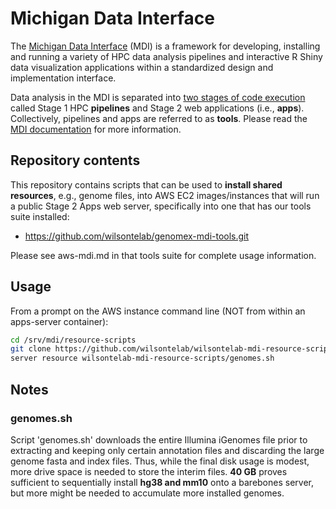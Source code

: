 # Michigan Data Interface

The [Michigan Data Interface](https://midataint.github.io/) (MDI) 
is a framework for developing, installing and running a variety of 
HPC data analysis pipelines and interactive R Shiny data visualization 
applications within a standardized design and implementation interface.

Data analysis in the MDI is separated into 
[two stages of code execution](https://midataint.github.io/docs/analysis-flow/) 
called Stage 1 HPC **pipelines** and Stage 2 web applications (i.e., **apps**).
Collectively, pipelines and apps are referred to as **tools**.
Please read the [MDI documentation](https://midataint.github.io/) for 
more information.

## Repository contents

This repository contains scripts that can be used to 
**install shared resources**, e.g., genome files, into AWS EC2 
images/instances that will run a public Stage 2 Apps web server, 
specifically into one that has our tools suite installed:

- <https://github.com/wilsontelab/genomex-mdi-tools.git>

Please see aws-mdi.md in that tools suite for complete usage information.

## Usage

From a prompt on the AWS instance command line (NOT from within
an apps-server container):

```bash
cd /srv/mdi/resource-scripts
git clone https://github.com/wilsontelab/wilsontelab-mdi-resource-scripts.git
server resource wilsontelab-mdi-resource-scripts/genomes.sh
```

## Notes

### genomes.sh

Script 'genomes.sh' downloads the entire Illumina iGenomes
file prior to extracting and keeping only certain annotation files
and discarding the large genome fasta and index files. Thus, while
the final disk usage is modest, more drive space is needed to store 
the interim files. **40 GB** proves sufficient to sequentially install 
**hg38 and mm10** onto a barebones server, but more might be needed 
to accumulate more installed genomes.
